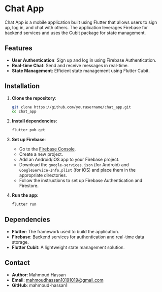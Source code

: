 # Chat App

Chat App is a mobile application built using Flutter that allows users to sign up, log in, and chat with others. The application leverages Firebase for backend services and uses the Cubit package for state management.

## Features

- **User Authentication**: Sign up and log in using Firebase Authentication.
- **Real-time Chat**: Send and receive messages in real-time.
- **State Management**: Efficient state management using Flutter Cubit.

## Installation

1. **Clone the repository**:
    ```bash
    git clone https://github.com/yourusername/chat_app.git
    cd chat_app
    ```

2. **Install dependencies**:
    ```bash
    flutter pub get
    ```

3. **Set up Firebase**:
    - Go to the [Firebase Console](https://console.firebase.google.com/).
    - Create a new project.
    - Add an Android/iOS app to your Firebase project.
    - Download the `google-services.json` (for Android) and `GoogleService-Info.plist` (for iOS) and place them in the appropriate directories.
    - Follow the instructions to set up Firebase Authentication and Firestore.

4. **Run the app**:
    ```bash
    flutter run
    ```

## Dependencies

- **Flutter**: The framework used to build the application.
- **Firebase**: Backend services for authentication and real-time data storage.
- **Flutter Cubit**: A lightweight state management solution.

## Contact

- **Author**: Mahmoud Hassan
- **Email**: mahmoudhassan10191019@gmail.com
- **GitHub**: mahmoud-hassan1
